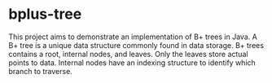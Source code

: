 
# bplus-tree

This project aims to demonstrate an implementation of B+ trees in Java. A B+ tree is a unique data structure commonly found in 
data storage. B+ trees contains a root, internal nodes, and leaves. Only the leaves store actual points to data. Internal nodes 
have an indexing structure to identify which branch to traverse.
